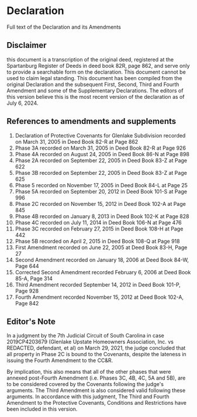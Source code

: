 # Declaration
Full text of the Declaration and its Amendments

## Disclaimer 
this document is a transcription of the original deed, registered at the Spartanburg Register of Deeds in deed book 82R, page 862, and serve only to provide a searchable form on the declaration. This document cannot be used to claim legal standing. This document has been compiled from the original Declaration and the subsequent First, Second, Third and Fourth Amendment and some of the Supplementary Declarations. The editors of this version believe this is the most recent version of the declaration as of July 6, 2024.

## References to amendments and supplements
<ol>
  <li>Declaration of Protective Covenants for Glenlake Subdivision recorded on March 31, 2005 in Deed Book 82-R at Page 862</li>
  <li>Phase 3A recorded on March 31, 2005 in Deed Book 82-R at Page 926</li>
  <li>Phase 4A recorded on August 24, 2005 in Deed Book 86-N at Page 898</li>
  <li>Phase 2A recorded on September 22, 2005 in Deed Book 83-Z at Page 622</li>
  <li>Phase 3B recorded on September 22, 2005 in Deed Book 83-Z at Page 625</li>
  <li>Phase 5 recorded on November 17, 2005 in Deed Book 84-L at Page 25</li>
  <li>Phase 5A recorded on September 20, 2012 in Deed Book 101-S at Page 996</li>
  <li>Phase 2C recorded on November 15, 2012 in Deed Book 102-A at Page 845</li>
  <li>Phase 4B recorded on January 8, 2013 in Deed Book 102-K at Page 828</li>
  <li>Phase 4C recorded on July 11, 2014 in Deed Book 106-N at Page 476</li>
  <li>Phase 3C recorded on February 27, 2015 in Deed Book 108-H at Page 442</li>
  <li>Phase 5B recorded on April 2, 2015 in Deed Book 108-Q at Page 918</li>
  <li>First Amendment recorded on June 22, 2005 at Deed Book 83-H, Page 27</li>
  <li>Second Amendment recorded on January 18, 2006 at Deed Book 84-W, Page 644</li>
  <li>Corrected Second Amendment recorded February 6, 2006 at Deed Book 85-A, Page 314</li>
  <li>Third Amendment recorded September 14, 2012 in Deed Book 101-P, Page 928</li>
  <li>Fourth Amendment recorded November 15, 2012 at Deed Book 102-A, Page 842</li>
</ol>

## Editor's Note
In a judgment by the 7th Judicial Circuit of South Carolina in case 2019CP4203679 (Glenlake Upstate Homeowners Association, Inc. vs REDACTED, defendant, et al) on March 29, 2021, the judge concluded that all property in Phase 2C is bound to the Covenants, despite the lateness in issuing the Fourth Amendment to the CC&R.

By implication, this also means that all of the other phases that were annexed post-Fourth Amendment (i.e. Phases 3C, 4B, 4C, 5A and 5B), are to be considered covered by the Covenants following the judge's arguments. The Third Amendment is also considered valid following these arguments. In accordance with this judgment, The Third and Fourth Amendment to the Protective Covenants, Conditions and Restrictions have been included in this version.
